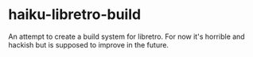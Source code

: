 # haiku-libretro-build
An attempt to create a build system for libretro.
For now it's horrible and hackish but is supposed to improve in the future.

